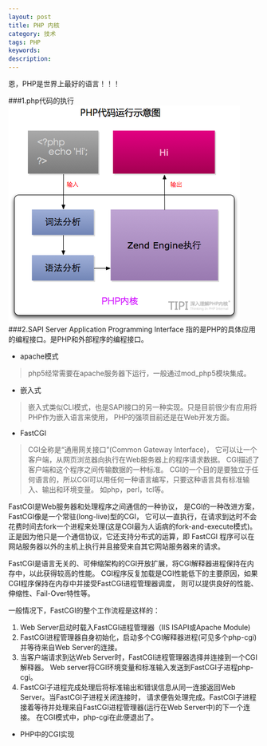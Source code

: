 ```yaml
---
layout: post
title: PHP 内核
category: 技术
tags: PHP
keywords: 
description:
---
```

恩，PHP是世界上最好的语言！！！

###1.php代码的执行
!["php-internal"](/public/img/posts/php/php-inernal-01.png)
###2.SAPI
Server Application Programming Interface 指的是PHP的具体应用的编程接口。是PHP和外部程序的编程接口。

* apache模式
>php5经常需要在apache服务器下运行，一般通过mod_php5模块集成。

* 嵌入式
>嵌入式类似CLI模式，也是SAPI接口的另一种实现。只是目前很少有应用将PHP作为嵌入语言来使用， PHP的强项目前还是在Web开发方面。

* FastCGI
>CGI全称是“通用网关接口”(Common Gateway Interface)， 它可以让一个客户端，从网页浏览器向执行在Web服务器上的程序请求数据。 CGI描述了客户端和这个程序之间传输数据的一种标准。 CGI的一个目的是要独立于任何语言的，所以CGI可以用任何一种语言编写，只要这种语言具有标准输入、输出和环境变量。 如php，perl，tcl等。		

FastCGI是Web服务器和处理程序之间通信的一种协议， 是CGI的一种改进方案，FastCGI像是一个常驻(long-live)型的CGI， 它可以一直执行，在请求到达时不会花费时间去fork一个进程来处理(这是CGI最为人诟病的fork-and-execute模式)。 正是因为他只是一个通信协议，它还支持分布式的运算，即 FastCGI 程序可以在网站服务器以外的主机上执行并且接受来自其它网站服务器来的请求。		

FastCGI是语言无关的、可伸缩架构的CGI开放扩展，将CGI解释器进程保持在内存中，以此获得较高的性能。 CGI程序反复加载是CGI性能低下的主要原因，如果CGI程序保持在内存中并接受FastCGI进程管理器调度， 则可以提供良好的性能、伸缩性、Fail-Over特性等。		

一般情况下，FastCGI的整个工作流程是这样的：		


1. Web Server启动时载入FastCGI进程管理器（IIS ISAPI或Apache Module)
2. FastCGI进程管理器自身初始化，启动多个CGI解释器进程(可见多个php-cgi)并等待来自Web Server的连接。
3. 当客户端请求到达Web Server时，FastCGI进程管理器选择并连接到一个CGI解释器。 Web server将CGI环境变量和标准输入发送到FastCGI子进程php-cgi。
4. FastCGI子进程完成处理后将标准输出和错误信息从同一连接返回Web Server。当FastCGI子进程关闭连接时， 请求便告处理完成。FastCGI子进程接着等待并处理来自FastCGI进程管理器(运行在Web Server中)的下一个连接。 在CGI模式中，php-cgi在此便退出了。

* PHP中的CGI实现
